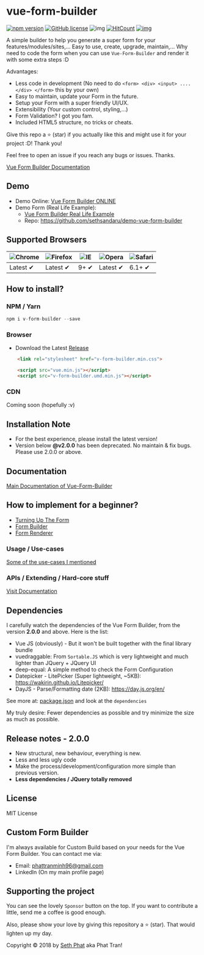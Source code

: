 # vue-form-builder
[![npm version](https://badge.fury.io/js/v-form-builder.svg)](https://www.npmjs.com/package/v-form-builder)
[![GitHub license](https://img.shields.io/github/license/sethsandaru/vue-form-builder.svg?style=flat-square)](https://github.com/sethsandaru/vue-form-builder/blob/master/LICENSE) ![img](https://img.shields.io/npm/dm/v-form-builder.svg)
[![HitCount](http://hits.dwyl.io/sethsandaru/vue-form-builder.svg)](http://hits.dwyl.io/sethsandaru/vue-form-builder)
[![img](https://img.shields.io/badge/documentation-full-green.svg?longCache=true&style=flat-square)](https://github.com/sethsandaru/vue-form-builder/wiki)

A simple builder to help you generate a super form for your features/modules/sites,... Easy to use, create, upgrade, maintain,...
Why need to code the form when you can use `Vue-Form-Builder` and render it with some extra steps :D

Advantages:
- Less code in development (No need to do `<form> <div> <input> .... </div> </form>` this by your own)
- Easy to maintain, update your Form in the future.
- Setup your Form with a super friendly UI/UX.
- Extensibility (Your custom control, styling,...)
- Form Validation? I got you fam.
- Included HTML5 structure, no tricks or cheats.

Give this repo a ⭐ (star) if you actually like this and might use it for your project :D! Thank you!

Feel free to open an issue if you reach any bugs or issues. Thanks.

[Vue Form Builder Documentation](https://phattranminh96.gitbook.io/vue-form-builder/)

## Demo
- Demo Online: [Vue Form Builder ONLINE](https://vue-form-builder.herokuapp.com/)
- Demo Form (Real Life Example): 
    - [Vue Form Builder Real Life Example](http://vue-form-builder.sethphat.com/)
    - Repo: https://github.com/sethsandaru/demo-vue-form-builder

## Supported Browsers

![Chrome](https://raw.githubusercontent.com/alrra/browser-logos/master/src/chrome/chrome_48x48.png) | ![Firefox](https://raw.githubusercontent.com/alrra/browser-logos/master/src/firefox/firefox_48x48.png) | ![IE](https://raw.githubusercontent.com/alrra/browser-logos/master/src/edge/edge_48x48.png) | ![Opera](https://raw.githubusercontent.com/alrra/browser-logos/master/src/opera/opera_48x48.png) | ![Safari](https://raw.githubusercontent.com/alrra/browser-logos/master/src/safari/safari_48x48.png)
--- | --- | --- | --- | --- |
Latest ✔ | Latest ✔ | 9+ ✔ | Latest ✔ | 6.1+ ✔ |

## How to install?

### NPM / Yarn
```php
npm i v-form-builder --save
```

### Browser
- Download the Latest [Release](https://github.com/sethsandaru/vue-form-builder/releases)
```html
    <link rel="stylesheet" href="v-form-builder.min.css">

    <script src="vue.min.js"></script>
    <script src="v-form-builder.umd.min.js"></script>
```

### CDN
Coming soon (hopefully :v)

## Installation Note
- For the best experience, please install the latest version!
- Version below **@v2.0.0** has been deprecated. No maintain & fix bugs. Please use 2.0.0 or above.

## Documentation

[Main Documentation of Vue-Form-Builder](https://phattranminh96.gitbook.io/vue-form-builder/)

## How to implement for a beginner?

- [Turning Up The Form](https://phattranminh96.gitbook.io/vue-form-builder/getting-started/turning-up-the-form)
- [Form Builder](https://phattranminh96.gitbook.io/vue-form-builder/getting-started/form-builder-starter)
- [Form Renderer](https://phattranminh96.gitbook.io/vue-form-builder/getting-started/form-renderer-starter)

### Usage / Use-cases

[Some of the use-cases I mentioned](https://phattranminh96.gitbook.io/vue-form-builder/use-cases)

### APIs / Extending / Hard-core stuff

[Visit Documentation](https://phattranminh96.gitbook.io/vue-form-builder/extending/plugin-options)

## Dependencies
I carefully watch the dependencies of the Vue Form Builder, from the version **2.0.0** and above. Here is the list:

- Vue JS (obviously) - But it won't be built together with the final library bundle
- vuedraggable: From `Sortable.JS` which is very lightweight and much lighter than JQuery + JQuery UI
- deep-equal: A simple method to check the Form Configuration
- Datepicker - LitePicker (Super lightweight, ~5KB): https://wakirin.github.io/Litepicker/
- DayJS - Parse/Formatting date (2KB): https://day.js.org/en/

See more at: [package.json](./package.json) and look at the `dependencies`

My truly desire: Fewer dependencies as possible and try minimize the size as much as possible.

## Release notes - 2.0.0
- New structural, new behaviour, everything is new.
- Less and less ugly code
- Make the process/development/configuration more simple than previous version.
- **Less dependencies / JQuery totally removed**
    
## License
MIT License

## Custom Form Builder

I'm always available for Custom Build based on your needs for the Vue Form Builder. You can contact me via:

- Email: [phattranminh96@gmail.com](mailto:phattranminh96@gmail.com)
- LinkedIn (On my main profile page)

## Supporting the project
You can see the lovely `Sponsor` button on the top. If you want to contribute a little, send me a coffee is good enough.

Also, please show your love by giving this repository a ⭐ (star). That would lighten up my day.

Copyright &copy; 2018 by [Seth Phat](http://sethphat.com) aka Phat Tran!
